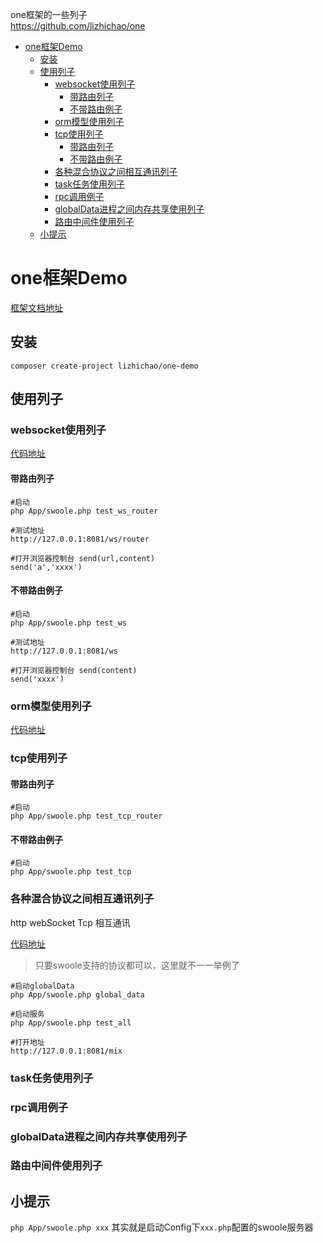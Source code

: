 
one框架的一些列子   
https://github.com/lizhichao/one


* [one框架Demo](https://github.com/lizhichao/one-demo/blob/master/README.md#one框架demo)
    * [安装](https://github.com/lizhichao/one-demo/blob/master/README.md#安装)
    * [使用列子](https://github.com/lizhichao/one-demo/blob/master/README.md#使用列子)
        * [websocket使用列子](https://github.com/lizhichao/one-demo/blob/master/README.md#websocket使用列子)
            * [带路由列子](https://github.com/lizhichao/one-demo/blob/master/README.md#带路由列子)
            * [不带路由例子](https://github.com/lizhichao/one-demo/blob/master/README.md#不带路由例子)
        * [orm模型使用列子](https://github.com/lizhichao/one-demo/blob/master/README.md#orm模型使用列子)
        * [tcp使用列子](https://github.com/lizhichao/one-demo/blob/master/README.md#tcp使用列子)
            * [带路由列子](https://github.com/lizhichao/one-demo/blob/master/README.md#带路由列子-1)
            * [不带路由例子](https://github.com/lizhichao/one-demo/blob/master/README.md#不带路由例子-1)
        * [各种混合协议之间相互通讯列子](https://github.com/lizhichao/one-demo/blob/master/README.md#各种混合协议之间相互通讯列子)
        * [task任务使用列子](https://github.com/lizhichao/one-demo/blob/master/README.md#task任务使用列子)
        * [rpc调用例子](https://github.com/lizhichao/one-demo/blob/master/README.md#rpc调用例子)
        * [globalData进程之间内存共享使用列子](https://github.com/lizhichao/one-demo/blob/master/README.md#globaldata进程之间内存共享使用列子)
        * [路由中间件使用列子](https://github.com/lizhichao/one-demo/blob/master/README.md#路由中间件使用列子)
    * [小提示](https://github.com/lizhichao/one-demo/blob/master/README.md#小提示)

# one框架Demo

[框架文档地址](https://www.kancloud.cn/vic-one/php-one/826876)

## 安装

```shell
composer create-project lizhichao/one-demo
```

## 使用列子

### websocket使用列子

[代码地址](https://github.com/lizhichao/one-demo/tree/master/App/Test/WebSocket)

#### 带路由列子

```
#启动
php App/swoole.php test_ws_router

#测试地址
http://127.0.0.1:8081/ws/router

#打开浏览器控制台 send(url,content)
send('a','xxxx')
```
#### 不带路由例子
  
```
#启动
php App/swoole.php test_ws

#测试地址
http://127.0.0.1:8081/ws

#打开浏览器控制台 send(content)
send('xxxx')
```

   
### orm模型使用列子

[代码地址](https://github.com/lizhichao/one-demo/tree/master/App/Test/Orm)

### tcp使用列子

#### 带路由列子

```
#启动
php App/swoole.php test_tcp_router

```
#### 不带路由例子
  
```
#启动
php App/swoole.php test_tcp

```

### 各种混合协议之间相互通讯列子

http webSocket Tcp 相互通讯

[代码地址](https://github.com/lizhichao/one-demo/tree/master/App/Test/MixPro)

> 只要swoole支持的协议都可以，这里就不一一举例了

```
#启动globalData
php App/swoole.php global_data

#启动服务
php App/swoole.php test_all

#打开地址
http://127.0.0.1:8081/mix

```

### task任务使用列子

### rpc调用例子

### globalData进程之间内存共享使用列子

### 路由中间件使用列子


## 小提示

`php App/swoole.php xxx`  其实就是启动Config下`xxx.php`配置的swoole服务器 
